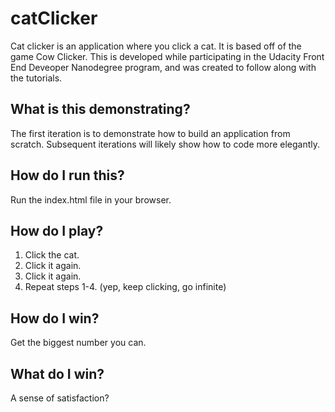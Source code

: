 # catClicker
Cat clicker is an application where you click a cat. It is based off of the game Cow Clicker.
This is developed while participating in the Udacity Front End Deveoper Nanodegree program, and was created to follow along with the tutorials.

## What is this demonstrating?
The first iteration is to demonstrate how to build an application from scratch. Subsequent iterations will likely show how to code more elegantly. 

## How do I run this?
Run the index.html file in your browser.

## How do I play?
1. Click the cat.
2. Click it again.
3. Click it again.
4. Repeat steps 1-4. (yep, keep clicking, go infinite)

## How do I win?
Get the biggest number you can. 

## What do I win?
A sense of satisfaction? 

